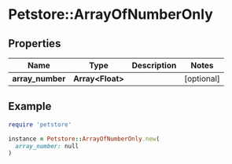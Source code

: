 # Petstore::ArrayOfNumberOnly

## Properties

| Name | Type | Description | Notes |
| ---- | ---- | ----------- | ----- |
| **array_number** | **Array&lt;Float&gt;** |  | [optional] |

## Example

```ruby
require 'petstore'

instance = Petstore::ArrayOfNumberOnly.new(
  array_number: null
)
```
